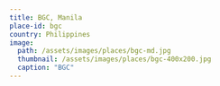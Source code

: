 ```yaml
---
title: BGC, Manila
place-id: bgc 
country: Philippines 
image:
  path: /assets/images/places/bgc-md.jpg
  thumbnail: /assets/images/places/bgc-400x200.jpg
  caption: "BGC"
---
```

